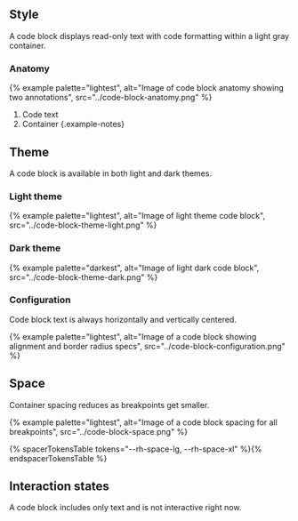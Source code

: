 ## Style

A code block displays read-only text with code formatting within a light gray 
container.

### Anatomy

{% example palette="lightest",
           alt="Image of code block anatomy showing two annotations",
           src="../code-block-anatomy.png" %}

1) Code text
2) Container
   {.example-notes}

## Theme

A code block is available in both light and dark themes.

### Light theme

{% example palette="lightest",
           alt="Image of light theme code block",
           src="../code-block-theme-light.png" %}

### Dark theme

{% example palette="darkest",
           alt="Image of light dark code block",
           src="../code-block-theme-dark.png" %}


### Configuration

Code block text is always horizontally and vertically centered.

{% example palette="lightest",
           alt="Image of a code block showing alignment and border radius specs",
           src="../code-block-configuration.png" %}

## Space
Container spacing reduces as breakpoints get smaller.

{% example palette="lightest",
           alt="Image of a code block spacing for all breakpoints",
           src="../code-block-space.png" %}

{% spacerTokensTable tokens="--rh-space-lg, --rh-space-xl" %}{% endspacerTokensTable %}


## Interaction states
A code block includes only text and is not interactive right now.

